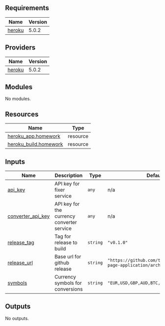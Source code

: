 ## Requirements

| Name | Version |
|------|---------|
| <a name="requirement_heroku"></a> [heroku](#requirement\_heroku) | 5.0.2 |

## Providers

| Name | Version |
|------|---------|
| <a name="provider_heroku"></a> [heroku](#provider\_heroku) | 5.0.2 |

## Modules

No modules.

## Resources

| Name | Type |
|------|------|
| [heroku_app.homework](https://registry.terraform.io/providers/heroku/heroku/5.0.2/docs/resources/app) | resource |
| [heroku_build.homework](https://registry.terraform.io/providers/heroku/heroku/5.0.2/docs/resources/build) | resource |

## Inputs

| Name | Description | Type | Default | Required |
|------|-------------|------|---------|:--------:|
| <a name="input_api_key"></a> [api\_key](#input\_api\_key) | API key for fixer service | `any` | n/a | yes |
| <a name="input_converter_api_key"></a> [converter\_api\_key](#input\_converter\_api\_key) | API key for the currency converter service | `any` | n/a | yes |
| <a name="input_release_tag"></a> [release\_tag](#input\_release\_tag) | Tag for release to build | `string` | `"v0.1.0"` | no |
| <a name="input_release_url"></a> [release\_url](#input\_release\_url) | Base url for github release | `string` | `"https://github.com/tjordan170/single-page-application/archive/refs/tags"` | no |
| <a name="input_symbols"></a> [symbols](#input\_symbols) | Currency symbols for conversions | `string` | `"EUR,USD,GBP,AUD,BTC,KES,JPY,CNY"` | no |

## Outputs

No outputs.
